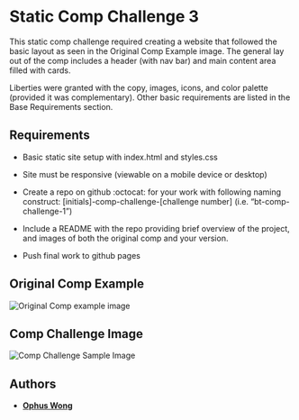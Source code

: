 # Static Comp Challenge 3

This static comp challenge required creating a website that followed the basic layout as seen in the Original Comp Example image. The general lay out of the comp includes a header (with nav bar) and main content area filled with cards.

Liberties were granted with the copy, images, icons, and color palette (provided it was complementary). Other basic requirements are listed in the Base Requirements section. 

## Requirements

* Basic static site setup with index.html and styles.css

* Site must be responsive (viewable on a mobile device or desktop)

* Create a repo on github :octocat: for your work with following naming construct: [initials]-comp-challenge-[challenge number] (i.e. “bt-comp-challenge-1”)

* Include a README with the repo providing brief overview of the project, and images of both the original comp and your version.

* Push final work to github pages



## Original Comp Example

![Original Comp example image](http://frontend.turing.io/assets/images/static-comp-challenge-3.jpg)

## Comp Challenge Image

![Comp Challenge Sample Image](https://imgur.com/a/OVplS)

## Authors

* [**Ophus Wong**](https://github.com/OphDub)
